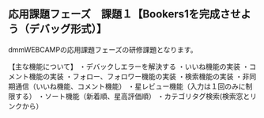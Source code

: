 
## 応用課題フェーズ　課題１【Bookers1を完成させよう（デバッグ形式）】

dmmWEBCAMPの応用課題フェーズの研修課題となります。


【主な機能について】
・デバックしエラーを解決する
・いいね機能の実装
・コメント機能の実装
・フォロー、フォロワー機能の実装
・検索機能の実装
・非同期通信（いいね機能、コメント機能）
・星レビュー機能（入力は１回のみに制限する）
・ソート機能（新着順、星高評価順）
・カテゴリタグ検索(検索窓とリンクから）

